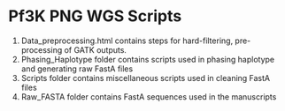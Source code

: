 # Pf3K PNG WGS Scripts
 

 1. Data_preprocessing.html contains steps for hard-filtering, pre-processing of GATK outputs.
 2. Phasing_Haplotype folder contains scripts used in phasing haplotype and generating raw FastA files
 3. Scripts folder contains miscellaneous scripts used in cleaning FastA files
 4. Raw_FASTA folder contains FastA sequences used in the manuscripts

